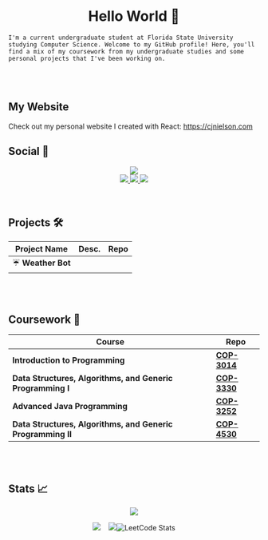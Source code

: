 <h1 align=center> Hello World &#128075 </h1>

<div>

    I'm a current undergraduate student at Florida State University studying Computer Science. Welcome to my GitHub profile! Here, you'll find a mix of my coursework from my undergraduate studies and some personal projects that I've been working on.

<div>

<br></br>

## My Website

Check out my personal website I created with React: https://cjnielson.com



## Social 📱
<div align=center>
<a  href="https://github.com/chrisjnielson44">
        <img src="https://github-stats-alpha.vercel.app/api?username=chrisjnielson44&cc=22272e&tc=37BCF6&ic=fff&bc=0000">
</a> 
</div>

<div align=center>
<a  href="https://www.linkedin.com/in/christopherjnielson/">
        <img src="https://img.shields.io/badge/LinkedIn-0077B5?style=for-the-badge&logo=linkedin&logoColor=white" />   
</a>

<a  href="mailto:cjnielson44@gmail.com">
        <img src="https://img.shields.io/badge/Gmail-D14836?style=for-the-badge&logo=gmail&logoColor=white" />
</a>

<a  href="https://twitter.com/chrisjnielson">
        <img src="https://img.shields.io/badge/Twitter-1DA1F2?style=for-the-badge&logo=twitter&logoColor=white" />
</a>
</div>
<br></br>

## Projects  🛠️
<div align=center>

| Project Name | Desc. | Repo |
|---|---|---|
|☔️ **Weather Bot**| | |


</div>
<br></br>

## Coursework 📝

<div align=center>

| Course | Repo |
|---|---|
|**Introduction to Programming** | [**COP-3014**](https://github.com/chrisjnielson44/COP-3014)|
|**Data Structures, Algorithms, and Generic Programming I**| [**COP-3330**](https://github.com/chrisjnielson44/COP-3330)|
|**Advanced Java Programming**| [**COP-3252**](https://github.com/chrisjnielson44/COP-3252)|
|**Data Structures, Algorithms, and Generic Programming II**| [**COP-4530**](https://github.com/chrisjnielson44/COP-4530)|

</div>
<br></br>

## Stats 📈
<div align=center>

![](http://github-profile-summary-cards.vercel.app/api/cards/profile-details?username=chrisjnielson44&theme=dark) 
</div>

<div align=center>

![](http://github-profile-summary-cards.vercel.app/api/cards/repos-per-language?username=chrisjnielson44&theme=dark)&nbsp;&nbsp;&nbsp;&nbsp;![](http://github-profile-summary-cards.vercel.app/api/cards/most-commit-language?username=chrisjnielson44&theme=dark)![LeetCode Stats](https://leetcard.jacoblin.cool/chrisjnielson44?theme=nord&font=Abel)

</div>
<br></br>
